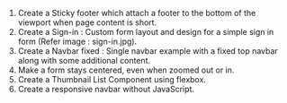 
1.	Create a Sticky footer which attach a footer to the bottom of the viewport when page content is short.
2.	Create a Sign-in : Custom form layout and design for a simple sign in form (Refer image : sign-in.jpg).
3.	Create a Navbar fixed : Single navbar example with a fixed top navbar along with some additional content.
4.	Make a form stays centered, even when zoomed out or in.
5.	Create a Thumbnail List Component using flexbox.
6.	Create a responsive navbar without JavaScript.
